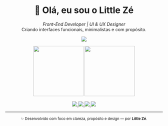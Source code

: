 <h1 align="center">👋 Olá, eu sou o <strong>Little Zé</strong></h1>

<p align="center">
  <em>Front-End Developer | UI & UX Designer</em><br>
  Criando interfaces funcionais, minimalistas e com propósito.
</p>


<p align="center">
  <img src="https://skillicons.dev/icons?i=html,css,js,python,figma,vscode,github" />
</p>

<p align="center">
  <img height="160em" src="https://github-readme-stats.vercel.app/api?username=arturfnnds&show_icons=true&theme=graywhite&hide_border=true&include_all_commits=true&count_private=true"/>
  <img height="160em" src="https://github-readme-stats.vercel.app/api/top-langs/?username=arturfnnds&layout=compact&theme=graywhite&hide_border=true"/>
</p>

<p align="center">
  <a href="https://github.com/arturfnnds" target="_blank">
    <img src="https://img.shields.io/badge/GitHub-181717?style=for-the-badge&logo=github&logoColor=white"/>
  </a>
  <a href="https://linkedin.com/in/arturfnnds" target="_blank">
    <img src="https://img.shields.io/badge/LinkedIn-0A66C2?style=for-the-badge&logo=linkedin&logoColor=white"/>
  </a>
  <a href="mailto:arturfnnds@gmail.com" target="_blank">
    <img src="https://img.shields.io/badge/Gmail-EA4335?style=for-the-badge&logo=gmail&logoColor=white"/>
  </a>
  <a href="https://www.behance.net/arturfnnds" target="_blank">
    <img src="https://img.shields.io/badge/Behance-1769FF?style=for-the-badge&logo=behance&logoColor=white"/>
  </a>
</p>

---

<p align="center">
  <sub>✨ Desenvolvido com foco em clareza, propósito e design — por <strong>Little Zé</strong>.</sub>
</p>
